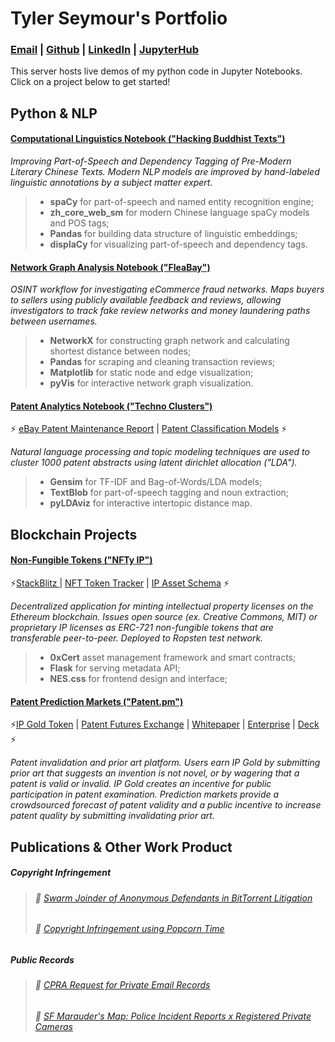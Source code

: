 # Tyler Seymour's Portfolio

### [Email](mailto:tylerseymour@protonmail.com) | [Github](https://github.com/tyler-seymour) | [LinkedIn](https://linkedin.com/in/tylerseymour1/) | [JupyterHub](https://tylerseymour.pw/user-redirect/notebooks/README.ipynb)

This server hosts live demos of my python code in Jupyter Notebooks. Click on a project below to get started!

## Python & NLP

#### [Computational Linguistics Notebook ("Hacking Buddhist Texts")](https://mybinder.org/v2/gh/catshowjudge/Chinese-NLP_Buddhist-Texts/master?filepath=Computational-Linguistics_Buddhist-Texts_Chinese-NLP-Pandas-SpaCy-displaCy.ipynb)
*Improving Part-of-Speech and Dependency Tagging of Pre-Modern Literary Chinese Texts. Modern NLP models are improved by hand-labeled linguistic annotations by a subject matter expert.*
> - **spaCy** for part-of-speech and named entity recognition engine;
> - **zh_core_web_sm** for modern Chinese language spaCy models and POS tags;  
> - **Pandas** for building data structure of linguistic embeddings;
> - **displaCy** for visualizing part-of-speech and dependency tags.  

#### [Network Graph Analysis Notebook ("FleaBay")](https://tylerseymour.pw/user-redirect/notebooks/FleaBay_OSINT-Fraud-Pandas-NetworkX.ipynb)
*OSINT workflow for investigating eCommerce fraud networks. Maps buyers to sellers using publicly available feedback and reviews, allowing investigators to track fake review networks and money laundering paths between usernames.*
> - **NetworkX** for constructing graph network and calculating shortest distance between nodes;
> - **Pandas** for scraping and cleaning transaction reviews;
> - **Matplotlib** for static node and edge visualization;
> - **pyVis** for interactive network graph visualization. 

#### [Patent Analytics Notebook ("Techno Clusters")](https://tylerseymour.pw/user-redirect/notebooks/Patent-Analytics_Topic-Modeling-Gensim-TextBlob.ipynb)

⚡️ [eBay Patent Maintenance Report](https://github.com/tyler-seymour/jupyter-portfolio/blob/master/publications/eBay-Predictive-Patent-Maintenance-Report.docx) | [Patent Classification Models](https://github.com/tyler-seymour/jupyter-portfolio/blob/master/publications/Patent-Classifiers.pdf) ⚡️

*Natural language processing and topic modeling techniques are used to cluster 1000 patent abstracts using latent dirichlet allocation ("LDA").* 
> - **Gensim** for TF-IDF and Bag-of-Words/LDA models;
> - **TextBlob** for part-of-speech tagging and noun extraction;
> - **pyLDAviz** for interactive intertopic distance map. 

## Blockchain Projects
#### [Non-Fungible Tokens ("NFTy IP")](https://nftyip.stackblitz.io/) 
⚡️[StackBlitz ](https://stackblitz.com/edit/nftyip) | [NFT Token Tracker](https://ropsten.etherscan.io/address/0x302e107ffc476865dd2d01545b96957f104f5cfc) | [IP Asset Schema](https://github.com/tyler-seymour/jupyter-portfolio/blob/master/patent-analytics/IPAssetMetadata.json) ⚡️

*Decentralized application for minting intellectual property licenses on the Ethereum blockchain. Issues open source (ex. Creative Commons, MIT) or proprietary IP licenses as ERC-721 non-fungible tokens that are transferable peer-to-peer. Deployed to Ropsten test network.*   
> - **0xCert** asset management framework and smart contracts;
> - **Flask** for serving metadata API;
> - **NES.css** for frontend design and interface;  

#### [Patent Prediction Markets ("Patent.pm")](https://tyler-seymour.github.io/ipx-homepage/) 
⚡️[IP Gold Token](https://etherscan.io/token/0xdd85758b29b80231549a09c0803260e59b48339c) | [Patent Futures Exchange](https://github.com/tyler-seymour/jupyter-portfolio/blob/master/publications/IPX-Patent-Futures-Brochure.pdf) | [Whitepaper](https://github.com/tyler-seymour/jupyter-portfolio/blob/master/publications/IPX-Patent-Futures.pdf) | [Enterprise](https://github.com/tyler-seymour/jupyter-portfolio/blob/master/publications/Enterprise-Prediction-Markets.pdf) | [Deck](https://github.com/tyler-seymour/jupyter-portfolio/blob/master/publications/Enterprise-Prediction-Market-Slides.pdf) ⚡️  

*Patent invalidation and prior art platform. Users earn IP Gold by submitting prior art that suggests an invention is not novel, or by wagering that a patent is valid or invalid. IP Gold creates an incentive for public participation in patent examination. Prediction markets provide a crowdsourced forecast of patent validity and a public incentive to increase patent quality by submitting invalidating prior art.* 

## Publications & Other Work Product

##### Copyright Infringement
> ###### 🚀 [Swarm Joinder of Anonymous Defendants in BitTorrent Litigation](https://github.com/tyler-seymour/jupyter-portfolio/blob/master/publications/Swarm-Joinder-BitTorrent-Litigation.docx)
> ###### 🚀 [Copyright Infringement using Popcorn Time](https://github.com/tyler-seymour/jupyter-portfolio/blob/master/publications/Popcorn-Time-Litigation.docx)

##### Public Records
> ###### 🚀 [CPRA Request for Private Email Records](https://github.com/tyler-seymour/jupyter-portfolio/blob/master/publications/California-Public-Records-Act-Request.pdf)
> ###### 🚀 [SF Marauder's Map: Police Incident Reports x Registered Private Cameras](https://tyler-seymour.github.io/SF-MauradersMap/)

